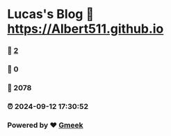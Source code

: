 # Lucas's Blog :link: https://Albert511.github.io 
### :page_facing_up: [2](https://Albert511.github.io/tag.html) 
### :speech_balloon: 0 
### :hibiscus: 2078 
### :alarm_clock: 2024-09-12 17:30:52 
### Powered by :heart: [Gmeek](https://github.com/Meekdai/Gmeek)
